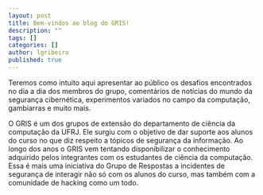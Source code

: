 ```yaml
---
layout: post
title: Bem-vindos ao blog do GRIS!
description: ""
tags: []
categories: []
author: lgribeiro
published: true
---
```


Teremos como intuito aqui apresentar ao público os desafios encontrados no dia a dia dos membros do grupo, comentários de notícias 
   do mundo da segurança cibernética, experimentos variados no campo da computação, gambiarras e muito mais. 



O GRIS é um dos grupos de extensão do departamento de ciência da computação da UFRJ. Ele surgiu com o objetivo de dar suporte aos alunos do curso no que diz respeito a tópicos de segurança da informação.
Ao longo dos anos o GRIS vem tentando disponibilizar o conhecimento adquirido pelos integrantes com os estudantes de ciência da computação. Essa é mais uma iniciativa  do Grupo de Respostas a incidentes de segurança de interagir não só com os alunos do curso, mas também com a comunidade de hacking como um todo.
